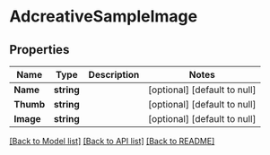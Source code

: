 # AdcreativeSampleImage

## Properties
Name | Type | Description | Notes
------------ | ------------- | ------------- | -------------
**Name** | **string** |  | [optional] [default to null]
**Thumb** | **string** |  | [optional] [default to null]
**Image** | **string** |  | [optional] [default to null]

[[Back to Model list]](../README.md#documentation-for-models) [[Back to API list]](../README.md#documentation-for-api-endpoints) [[Back to README]](../README.md)



